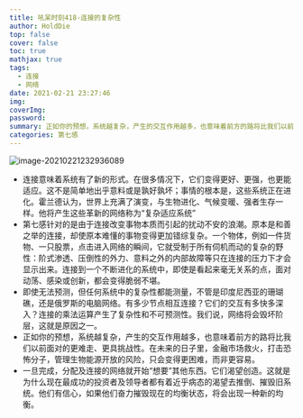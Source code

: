 ```yaml
---
title: 吼呆时刻418-连接的复杂性
author: HoldDie
top: false
cover: false
toc: true
mathjax: true
tags:
  - 连接
  - 网络
date: 2021-02-21 23:27:46
img:
coverImg:
password:
summary: 正如你的预想，系统越复杂，产生的交互作用越多，也意味着前方的路将比我们以前面对的更难走、更具挑战性。
categories: 第七感
---
```


![image-20210221232936089](https://cdn.jsdelivr.net/gh/HoldDie/img1/20210221232936.png)

- 连接意味着系统有了新的形式。在很多情况下，它们变得更好、更强，也更能适应。这不是简单地出乎意料或是孰好孰坏；事情的根本是，这些系统正在进化。霍兰德认为，世界上充满了演变，与生物进化、气候变暖、强者生存一样。他将产生这些革新的网络称为“复杂适应系统”
- 第七感针对的是由于连接改变事物本质而引起的扰动不安的浪潮。原本是和善之举的连接，却使原本难懂的事物变得更加错综复杂。一个物体，例如一件货物、一只股票，点击进入网络的瞬间，它就受制于所有伺机而动的复杂的野性：阶式渗透、压倒性的外力、意料之外的内部故障等只在连接的压力下才会显示出来。连接到一个不断进化的系统中，即使是看起来毫无关系的点，面对动荡、感染或创新，都会变得脆弱不堪。
- 即使无法预测，但任何系统中的复杂性都能测量，不管是印度尼西亚的珊瑚礁，还是俄罗斯的电脑网络。有多少节点相互连接？它们的交互有多快多深入？连接的乘法运算产生了复杂性和不可预测性。我们说，网络将会毁坏阶层，这就是原因之一。
- 正如你的预想，系统越复杂，产生的交互作用越多，也意味着前方的路将比我们以前面对的更难走、更具挑战性。在未来的日子里，金融市场救火，打击恐怖分子，管理生物能源开放的风险，只会变得更困难，而非更容易。
- 一旦完成，分配及连接的网络就开始“想要”其他东西。它们渴望创造。这就是为什么现在最成功的投资者及领导者都有着近乎病态的渴望去推倒、摧毁旧系统。他们有信心，如果他们奋力摧毁现在的均衡状态，将会出现一种新的均衡。